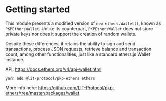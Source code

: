 # Getting started

This module presents a modified version of `new ethers.Wallet()`, known as `PKPEthersWallet`. Unlike its counterpart, `PKPEthersWallet` does not store private keys nor does it support the creation of random wallets.

Despite these differences, it retains the ability to sign and send transactions, process JSON requests, retrieve balance and transaction count, among other functionalities, just like a standard ethers.js Wallet instance.

API: https://docs.ethers.org/v4/api-wallet.html

```
yarn add @lit-protocol/pkp-ethers ethers
```

More info here:
https://github.com/LIT-Protocol/pkp-ethers/tree/master/packages/wallet
